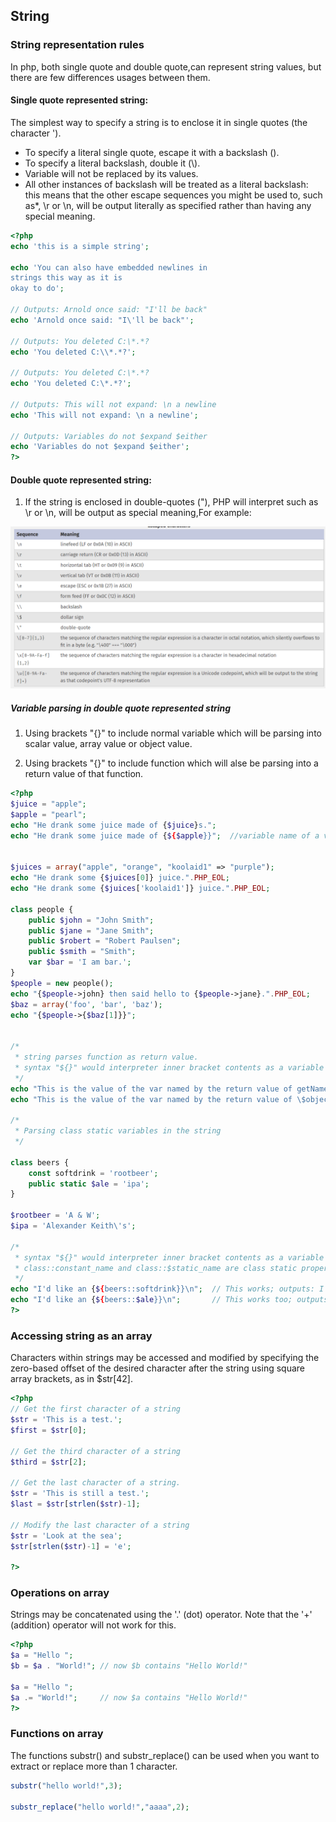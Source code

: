 ## String

### String representation rules

In php, both single quote and double quote,can represent string values, but there are few differences usages between them.


#### Single quote represented string:

The simplest way to specify a string is to enclose it in single quotes (the character ').
- To specify a literal single quote, escape it with a backslash (\).
- To specify a literal backslash, double it (\\).
- Variable will not be replaced by its values.
- All other instances of backslash will be treated as a literal backslash: this means that the other escape sequences 
  you might be used to, such as\*, \r or \n, will be output literally as specified rather than having any special 
  meaning.

```php
<?php
echo 'this is a simple string';

echo 'You can also have embedded newlines in
strings this way as it is
okay to do';

// Outputs: Arnold once said: "I'll be back"
echo 'Arnold once said: "I\'ll be back"';

// Outputs: You deleted C:\*.*?
echo 'You deleted C:\\*.*?';

// Outputs: You deleted C:\*.*?
echo 'You deleted C:\*.*?';

// Outputs: This will not expand: \n a newline
echo 'This will not expand: \n a newline';

// Outputs: Variables do not $expand $either
echo 'Variables do not $expand $either';
?>
```

#### Double quote represented string:

1. If the string is enclosed in double-quotes ("), PHP will interpret  such as \r or \n, will be output as special 
meaning,For example:

![img_4.png](img_4.png)


#####  Variable parsing in double quote represented string

1. Using brackets "{}" to include normal variable which will be
   parsing into scalar value, array value or object value.
   
2. Using brackets "{}" to include function which will alse be parsing into a return value of that function.

```php
<?php
$juice = "apple";
$apple = "pearl";
echo "He drank some juice made of {$juice}s.";
echo "He drank some juice made of {${$apple}}";  //variable name of a variable


$juices = array("apple", "orange", "koolaid1" => "purple");
echo "He drank some {$juices[0]} juice.".PHP_EOL;
echo "He drank some {$juices['koolaid1']} juice.".PHP_EOL;

class people {
    public $john = "John Smith";
    public $jane = "Jane Smith";
    public $robert = "Robert Paulsen";
    public $smith = "Smith";
    var $bar = 'I am bar.';
}
$people = new people();
echo "{$people->john} then said hello to {$people->jane}.".PHP_EOL;
$baz = array('foo', 'bar', 'baz');
echo "{$people->{$baz[1]}}";


/*
 * string parses function as return value.
 * syntax "${}" would interpreter inner bracket contents as a variable
 */
echo "This is the value of the var named by the return value of getName(): {${getName()}}";
echo "This is the value of the var named by the return value of \$object->getName(): {${$people->getName()}}";

/*
 * Parsing class static variables in the string
 */

class beers {
    const softdrink = 'rootbeer';
    public static $ale = 'ipa';
}

$rootbeer = 'A & W';
$ipa = 'Alexander Keith\'s';

/*
 * syntax "${}" would interpreter inner bracket contents as a variable
 * class::constant_name and class::$static_name are class static property syntax
 */
echo "I'd like an {${beers::softdrink}}\n";  // This works; outputs: I'd like an A & W
echo "I'd like an {${beers::$ale}}\n";       // This works too; outputs: I'd like an Alexander Keith's
?>
```

### Accessing string as an array

Characters within strings may be accessed and modified by specifying the zero-based offset of the desired character after the string using square array brackets, as in $str[42].

```php
<?php
// Get the first character of a string
$str = 'This is a test.';
$first = $str[0];

// Get the third character of a string
$third = $str[2];

// Get the last character of a string.
$str = 'This is still a test.';
$last = $str[strlen($str)-1];

// Modify the last character of a string
$str = 'Look at the sea';
$str[strlen($str)-1] = 'e';

?>
```

### Operations on array

Strings may be concatenated using the '.' (dot) operator. Note that the '+' (addition) operator will not work for this.

```php
<?php
$a = "Hello ";
$b = $a . "World!"; // now $b contains "Hello World!"

$a = "Hello ";
$a .= "World!";     // now $a contains "Hello World!"
?>
```


### Functions on array

The functions substr() and substr_replace() can be used when you want to extract or replace more than 1 character.

```php
substr("hello world!",3);

substr_replace("hello world!","aaaa",2);
```